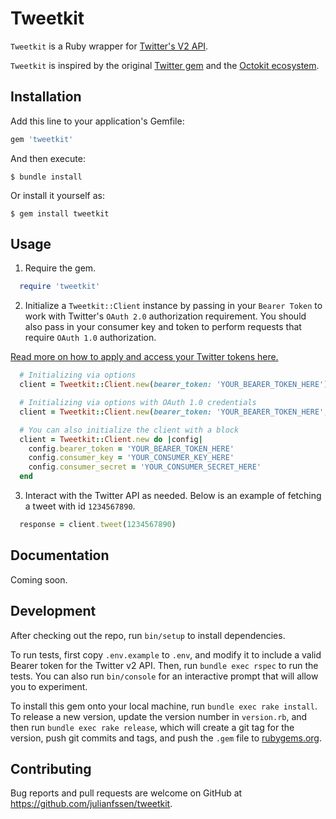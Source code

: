 # Tweetkit

`Tweetkit` is a Ruby wrapper for [Twitter's V2 API](https://developer.twitter.com/en/docs/twitter-api/early-access).

`Tweetkit` is inspired by the original [Twitter gem](https://github.com/sferik/twitter) and the [Octokit ecosystem](https://github.com/octokit/octokit.rb).

## Installation

Add this line to your application's Gemfile:

```ruby
gem 'tweetkit'
```

And then execute:

    $ bundle install

Or install it yourself as:

    $ gem install tweetkit

## Usage

1. Require the gem.

```ruby
  require 'tweetkit'
```

2. Initialize a `Tweetkit::Client` instance by passing in your `Bearer Token` to work with Twitter's `OAuth 2.0` authorization requirement. You should also pass in your consumer key and token to perform requests that require `OAuth 1.0` authorization. 

[Read more on how to apply and access your Twitter tokens here.](https://developer.twitter.com/en/docs/twitter-api/getting-started/getting-access-to-the-twitter-api)

```ruby
  # Initializing via options
  client = Tweetkit::Client.new(bearer_token: 'YOUR_BEARER_TOKEN_HERE')

  # Initializing via options with OAuth 1.0 credentials
  client = Tweetkit::Client.new(bearer_token: 'YOUR_BEARER_TOKEN_HERE', consumer_key: 'YOUR_CONSUMER_KEY_HERE', consumer_secret: 'YOUR_CONSUMER_SECRET_HERE')

  # You can also initialize the client with a block
  client = Tweetkit::Client.new do |config|
    config.bearer_token = 'YOUR_BEARER_TOKEN_HERE'
    config.consumer_key = 'YOUR_CONSUMER_KEY_HERE'
    config.consumer_secret = 'YOUR_CONSUMER_SECRET_HERE'
  end
```

3. Interact with the Twitter API as needed. Below is an example of fetching a tweet with id `1234567890`.

```ruby
  response = client.tweet(1234567890)
```

## Documentation

Coming soon.

## Development

After checking out the repo, run `bin/setup` to install dependencies.

To run tests, first copy `.env.example` to `.env`, and modify it to include a valid Bearer token for the Twitter v2 API. Then, run `bundle exec rspec` to run the tests. You can also run `bin/console` for an interactive prompt that will allow you to experiment.

To install this gem onto your local machine, run `bundle exec rake install`. To release a new version, update the version number in `version.rb`, and then run `bundle exec rake release`, which will create a git tag for the version, push git commits and tags, and push the `.gem` file to [rubygems.org](https://rubygems.org).

## Contributing

Bug reports and pull requests are welcome on GitHub at https://github.com/julianfssen/tweetkit.

